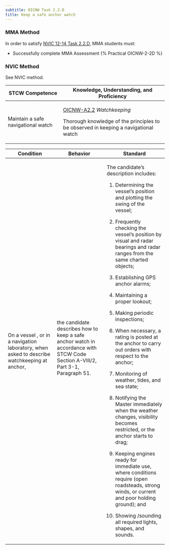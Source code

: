 ```yaml
---
subtitle: OICNW Task 2.2.D 
title: Keep a safe anchor watch
---
```



### MMA Method

In order to satisfy  [NVIC 12-14  Task  2.2.D](/stcw23/assets/images/nvic-12-14.pdf), MMA students must:

* Successfully complete MMA Assessment {% Practical OICNW-2-2D %}


### NVIC Method

<a onclick="togglevisibility('nvic_methods')" >See NVIC method.</a>

<div id='nvic_methods' class='hide'>

<table>
<thead>
<tr>
<th class='forty'> STCW Competence </th>
<th class='sixty'> Knowledge, Understanding, and Proficiency </th>
</tr>
</thead>




<tbody>
<tr><td markdown='1'>

Maintain a safe navigational watch

</td><td markdown='1'>

[OICNW-A2.2](../../tables/21.html#OICNW-A2.2) *Watchkeeping*

Thorough knowledge of the principles to be observed in keeping a navigational watch

</td></tr>


</tbody>
</table>


<table>
<thead>
<tr><th class='twenty'>  Condition </th><th class='twenty'> Behavior </th><th  class='sixty'>Standard </th></tr>
</thead>
<tbody >



<tr><td markdown='1'>

On a vessel , or in a navigation laboratory, when asked to describe watchkeeping at anchor,

</td><td markdown='1'>

the candidate describes how to keep a safe anchor watch in accordance with STCW Code Section A-VIII/2, Part 3-1, Paragraph 51.

<br>

<div class="tooltip">
<span class="tooltiptext">
</span>
</div>


</td><td markdown='1'>

The candidate’s description includes:

1. Determining the vessel’s position and plotting the swing of the vessel;

2. Frequently checking the vessel’s position by visual and radar bearings and radar ranges from the same charted objects;

3. Establishing GPS anchor alarms;

4. Maintaining a proper lookout;

5. Making periodic inspections;

6. When necessary, a rating is posted at the anchor to carry out orders with respect to the anchor;

7. Monitoring of weather, tides, and sea state;

8. Notifying the Master immediately when the weather changes, visibility becomes restricted, or the anchor starts to drag;

9. Keeping engines ready for immediate use, where conditions require (open roadsteads, strong winds, or current and poor holding ground); and

10. Showing /sounding all required lights, shapes, and sounds.

</td></tr>
</tbody>
</table>
</div>
